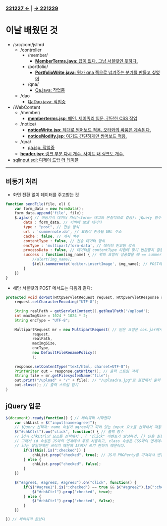 ### [221227 ←](/221205-230127_JSP/22-12/221227/) | [→ 221229](/221205-230127_JSP/22-12/221229/)

# 이날 배웠던 것

- /src/com/jslhrd
    - /controller
        - /member/
            - [**MemberTerms.java**: 답이 없다. 그냥 서블릿인 듯하다.](/221205-230127_JSP/22-12/221228/jslhrdServlet/src-com-jslhrd/controller/member/MemberTerms.java)
        - /portfolio/
            - [**PortfolioWrite.java**: 뭔가 qna 쪽으로 넘겨주는 분기를 만들고 싶었어](/221205-230127_JSP/22-12/221228/jslhrdServlet/src-com-jslhrd/controller/portfolio/PortfolioWrite.java)
        - /qna/
            - [Qa.java: 작업중](/221205-230127_JSP/22-12/221228/jslhrdServlet/src-com-jslhrd/controller/qna/Qa.java)
    - /dao
        - [QaDao.java: 작업중](/221205-230127_JSP/22-12/221228/jslhrdServlet/src-com-jslhrd/dao/)
- /WebContent
    - /member/
        - [**memberterms.jsp**: 메인. 제이쿼리 입문, 간단한 CSS 작업](/221205-230127_JSP/22-12/221228/jslhrdServlet/WebContent/member/memberterms.jsp)
    - /notice/
        - [**noticeWrite.jsp**: 제대로 썸머보드 적용. 오타와의 싸움은 계속된다.](/221205-230127_JSP/22-12/221228/jslhrdServlet/WebContent/notice/noticeWrite.jsp)
        - [**noticeModify.jsp**: 여기도 간단하게만 썸머보드 적용.](/221205-230127_JSP/22-12/221228/jslhrdServlet/WebContent/notice/noticeModify.jsp)
    - /qna/
        - [qa.jsp: 작업중](/221205-230127_JSP/22-12/221228/jslhrdServlet/WebContent/qna/qa.jsp)
    - [**header.jsp**: 링크 부분 다시 개수. 사이트 내 링크도 개수.](/221205-230127_JSP/22-12/221228/jslhrdServlet/WebContent/header.jsp)
- [sqlinput.sql: 디제이 드랍 더 테이블](/221205-230127_JSP/22-12/221228/sqlinput.sql)

---

## 비동기 처리

- 화면 전환 없이 데이터를 주고받는 것

```js
function sendFile(file, el) {
    var form_data = new FormData();
    form_data.append('file', file);
    $.ajax({ // 비동기식 데이터 처리(<form> 태그와 본질적으로 같음); jQuery 함수에 해당
        data : form_data, // 서버에 보낼 데이터
        type : "post", // 전송 방식
        url : 'summernote.do', // 요청이 전송될 URL 주소
        cache : false, // 캐시 여부
        contentType : false, // 전송 데이터 형식
        encType : 'multipart/form-data', // 데이터 인코딩 방식
        processData : false, // 데이터를 contentType 타입에 맞기 변환할지 결정
        success : function(img_name) { // 위의 요청이 성공했을 때 == summernote.do가 성공했을 때
            //alert(img_name);
            $(el).summernote('editor.insertImage', img_name); // POST에서 넘어온 이미지 이름을 썸머노트 안에 집어넣기
        }
    })
}
```

- 해당 서블릿의 POST 메서드는 다음과 같다:

```java
protected void doPost(HttpServletRequest request, HttpServletResponse response) throws ServletException, IOException {
    request.setCharacterEncoding("UTF-8");
    
    String realPath = getServletContext().getRealPath("/upload");
    int maxImgSize = 1024 * 1024 * 2;
    String encType = "UTF-8";
    
    MultipartRequest mr = new MultipartRequest( // 받은 요청은 cos.jar에서 처리
            request,
            realPath,
            maxImgSize,
            encType,
            new DefaultFileRenamePolicy()
            );
    
    response.setContentType("text/html, charset=UTF-8");
    PrintWriter out = response.getWriter(); // 출력 스트림 객체
    String file = mr.getFilesystemName("file");
    out.print("/upload" + "/" + file); // "/upload/a.jpg"로 결합해서 출력
    out.close(); // 출력 스트림 닫기
}
```

## jQuery 입문

```js
$(document).ready(function() { // 제이쿼리 시작했다
    var chkList = $("input[name=agree]");
    // jQuery 선택자: name 속성이 agree라고 되어 있는 input 요소를 선택해서 저장하라
    $("#chkCtrl").on("click", function() { // 콜백 함수
    // id가 chkCtrl인 요소를 선택해서 . ( "click" 이벤트가 발생하면, {} 안을 실행하세요 )
    // 그래서 id 속성은 JS와의 연계에서 주로 사용하고, class 속성은 CSS와의 연계에서 주로 사용한다.
    // id는 유일하게만 쓰이기 때문에 JS에서 쓰기 편하기 때문이다.
        if($(this).is(":checked")) {
            chkList.prop("checked", true); // JS의 PROPerty를 가져와서 변경하는 것
        } else {
            chkList.prop("checked", false);
        }
    })
    
    $("#agree1, #agree2, #agree3").on("click", function() {
        if($("#agree1").is(":checked") == true && $("#agree2").is(":checked") == true && $("#agree3").is(":checked") == true) {
            $("#chkCtrl").prop("checked", true);
        } else {
            $("#chkCtrl").prop("checked", false);
        }
    })

}) // 제이쿼리 끝났다
```
